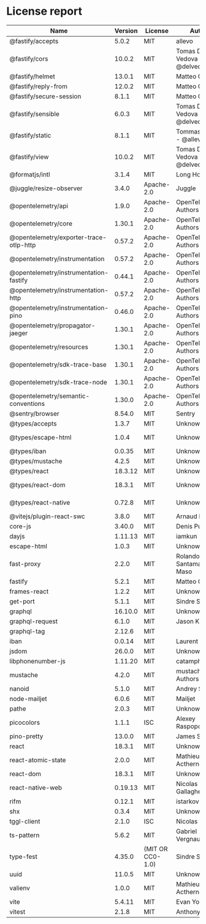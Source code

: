 # License report

| Name                                    | Version | License          | Author                         | Homepage                                                                                                                       |
| --------------------------------------- | ------- | ---------------- | ------------------------------ | ------------------------------------------------------------------------------------------------------------------------------ |
| @fastify/accepts                        | 5.0.2   | MIT              | allevo                         | https://github.com/fastify/fastify-accepts#readme                                                                              |
| @fastify/cors                           | 10.0.2  | MIT              | Tomas Della Vedova - @delvedor | https://github.com/fastify/fastify-cors#readme                                                                                 |
| @fastify/helmet                         | 13.0.1  | MIT              | Matteo Collina                 | https://github.com/fastify/fastify-helmet#readme                                                                               |
| @fastify/reply-from                     | 12.0.2  | MIT              | Matteo Collina                 | https://github.com/fastify/fastify-reply-from#readme                                                                           |
| @fastify/secure-session                 | 8.1.1   | MIT              | Matteo Collina                 | https://github.com/fastify/fastify-secure-session#readme                                                                       |
| @fastify/sensible                       | 6.0.3   | MIT              | Tomas Della Vedova - @delvedor | https://github.com/fastify/fastify-sensible#readme                                                                             |
| @fastify/static                         | 8.1.1   | MIT              | Tommaso Allevi - @allevo       | https://github.com/fastify/fastify-static                                                                                      |
| @fastify/view                           | 10.0.2  | MIT              | Tomas Della Vedova - @delvedor | https://github.com/fastify/point-of-view#readme                                                                                |
| @formatjs/intl                          | 3.1.4   | MIT              | Long Ho                        | https://formatjs.github.io                                                                                                     |
| @juggle/resize-observer                 | 3.4.0   | Apache-2.0       | Juggle                         | https://juggle.studio/resize-observer/                                                                                         |
| @opentelemetry/api                      | 1.9.0   | Apache-2.0       | OpenTelemetry Authors          | https://github.com/open-telemetry/opentelemetry-js/tree/main/api                                                               |
| @opentelemetry/core                     | 1.30.1  | Apache-2.0       | OpenTelemetry Authors          | https://github.com/open-telemetry/opentelemetry-js/tree/main/packages/opentelemetry-core                                       |
| @opentelemetry/exporter-trace-otlp-http | 0.57.2  | Apache-2.0       | OpenTelemetry Authors          | https://github.com/open-telemetry/opentelemetry-js/tree/main/experimental/packages/exporter-trace-otlp-http                    |
| @opentelemetry/instrumentation          | 0.57.2  | Apache-2.0       | OpenTelemetry Authors          | https://github.com/open-telemetry/opentelemetry-js/tree/main/experimental/packages/opentelemetry-instrumentation               |
| @opentelemetry/instrumentation-fastify  | 0.44.1  | Apache-2.0       | OpenTelemetry Authors          | https://github.com/open-telemetry/opentelemetry-js-contrib/tree/main/plugins/node/opentelemetry-instrumentation-fastify#readme |
| @opentelemetry/instrumentation-http     | 0.57.2  | Apache-2.0       | OpenTelemetry Authors          | https://github.com/open-telemetry/opentelemetry-js/tree/main/experimental/packages/opentelemetry-instrumentation-http          |
| @opentelemetry/instrumentation-pino     | 0.46.0  | Apache-2.0       | OpenTelemetry Authors          | https://github.com/open-telemetry/opentelemetry-js-contrib/tree/main/plugins/node/opentelemetry-instrumentation-pino#readme    |
| @opentelemetry/propagator-jaeger        | 1.30.1  | Apache-2.0       | OpenTelemetry Authors          | https://github.com/open-telemetry/opentelemetry-js/tree/main/packages/opentelemetry-propagator-jaeger                          |
| @opentelemetry/resources                | 1.30.1  | Apache-2.0       | OpenTelemetry Authors          | https://github.com/open-telemetry/opentelemetry-js/tree/main/packages/opentelemetry-resources                                  |
| @opentelemetry/sdk-trace-base           | 1.30.1  | Apache-2.0       | OpenTelemetry Authors          | https://github.com/open-telemetry/opentelemetry-js/tree/main/packages/opentelemetry-sdk-trace-base                             |
| @opentelemetry/sdk-trace-node           | 1.30.1  | Apache-2.0       | OpenTelemetry Authors          | https://github.com/open-telemetry/opentelemetry-js/tree/main/packages/opentelemetry-sdk-trace-node                             |
| @opentelemetry/semantic-conventions     | 1.30.0  | Apache-2.0       | OpenTelemetry Authors          | https://github.com/open-telemetry/opentelemetry-js/tree/main/semantic-conventions                                              |
| @sentry/browser                         | 8.54.0  | MIT              | Sentry                         | https://github.com/getsentry/sentry-javascript/tree/master/packages/browser                                                    |
| @types/accepts                          | 1.3.7   | MIT              | Unknown                        | https://github.com/DefinitelyTyped/DefinitelyTyped/tree/master/types/accepts                                                   |
| @types/escape-html                      | 1.0.4   | MIT              | Unknown                        | https://github.com/DefinitelyTyped/DefinitelyTyped/tree/master/types/escape-html                                               |
| @types/iban                             | 0.0.35  | MIT              | Unknown                        | https://github.com/DefinitelyTyped/DefinitelyTyped/tree/master/types/iban                                                      |
| @types/mustache                         | 4.2.5   | MIT              | Unknown                        | https://github.com/DefinitelyTyped/DefinitelyTyped/tree/master/types/mustache                                                  |
| @types/react                            | 18.3.12 | MIT              | Unknown                        | https://github.com/DefinitelyTyped/DefinitelyTyped/tree/master/types/react                                                     |
| @types/react-dom                        | 18.3.1  | MIT              | Unknown                        | https://github.com/DefinitelyTyped/DefinitelyTyped/tree/master/types/react-dom                                                 |
| @types/react-native                     | 0.72.8  | MIT              | Unknown                        | https://github.com/DefinitelyTyped/DefinitelyTyped/tree/master/types/react-native                                              |
| @vitejs/plugin-react-swc                | 3.8.0   | MIT              | Arnaud Barré                   | https://github.com/vitejs/vite-plugin-react-swc#readme                                                                         |
| core-js                                 | 3.40.0  | MIT              | Denis Pushkarev                | https://github.com/zloirock/core-js#readme                                                                                     |
| dayjs                                   | 1.11.13 | MIT              | iamkun                         | https://day.js.org                                                                                                             |
| escape-html                             | 1.0.3   | MIT              | Unknown                        | https://github.com/component/escape-html#readme                                                                                |
| fast-proxy                              | 2.2.0   | MIT              | Rolando Santamaria Maso        | https://github.com/fastify/fast-proxy                                                                                          |
| fastify                                 | 5.2.1   | MIT              | Matteo Collina                 | https://fastify.dev/                                                                                                           |
| frames-react                            | 1.2.2   | MIT              | Unknown                        | Unknown                                                                                                                        |
| get-port                                | 5.1.1   | MIT              | Sindre Sorhus                  | https://github.com/sindresorhus/get-port#readme                                                                                |
| graphql                                 | 16.10.0 | MIT              | Unknown                        | https://github.com/graphql/graphql-js                                                                                          |
| graphql-request                         | 6.1.0   | MIT              | Jason Kuhrt                    | https://github.com/jasonkuhrt/graphql-request                                                                                  |
| graphql-tag                             | 2.12.6  | MIT              |                                | https://github.com/apollographql/graphql-tag#readme                                                                            |
| iban                                    | 0.0.14  | MIT              | Laurent VB                     | https://github.com/arhs/iban.js#readme                                                                                         |
| jsdom                                   | 26.0.0  | MIT              | Unknown                        | https://github.com/jsdom/jsdom#readme                                                                                          |
| libphonenumber-js                       | 1.11.20 | MIT              | catamphetamine                 | https://gitlab.com/catamphetamine/libphonenumber-js#readme                                                                     |
| mustache                                | 4.2.0   | MIT              | mustache.js Authors            | https://github.com/janl/mustache.js                                                                                            |
| nanoid                                  | 5.1.0   | MIT              | Andrey Sitnik                  | https://github.com/ai/nanoid#readme                                                                                            |
| node-mailjet                            | 6.0.6   | MIT              | Mailjet                        | https://github.com/mailjet/mailjet-apiv3-nodejs#readme                                                                         |
| pathe                                   | 2.0.3   | MIT              | Unknown                        | https://github.com/unjs/pathe#readme                                                                                           |
| picocolors                              | 1.1.1   | ISC              | Alexey Raspopov                | https://github.com/alexeyraspopov/picocolors#readme                                                                            |
| pino-pretty                             | 13.0.0  | MIT              | James Sumners                  | https://github.com/pinojs/pino-pretty#readme                                                                                   |
| react                                   | 18.3.1  | MIT              | Unknown                        | https://reactjs.org/                                                                                                           |
| react-atomic-state                      | 2.0.0   | MIT              | Mathieu Acthernoene            | https://github.com/zoontek/react-atomic-state#readme                                                                           |
| react-dom                               | 18.3.1  | MIT              | Unknown                        | https://reactjs.org/                                                                                                           |
| react-native-web                        | 0.19.13 | MIT              | Nicolas Gallagher              | https://github.com/necolas/react-native-web#readme                                                                             |
| rifm                                    | 0.12.1  | MIT              | istarkov                       | https://github.com/istarkov/rifm#readme                                                                                        |
| shx                                     | 0.3.4   | MIT              | Unknown                        | https://github.com/shelljs/shx#readme                                                                                          |
| tggl-client                             | 2.1.0   | ISC              | Nicolas Keller                 | https://tggl.io/developers/sdks/node                                                                                           |
| ts-pattern                              | 5.6.2   | MIT              | Gabriel Vergnaud               | https://github.com/gvergnaud/ts-pattern#readme                                                                                 |
| type-fest                               | 4.35.0  | (MIT OR CC0-1.0) | Sindre Sorhus                  | https://github.com/sindresorhus/type-fest#readme                                                                               |
| uuid                                    | 11.0.5  | MIT              | Unknown                        | https://github.com/uuidjs/uuid#readme                                                                                          |
| valienv                                 | 1.0.0   | MIT              | Mathieu Acthernoene            | https://github.com/zoontek/valienv#readme                                                                                      |
| vite                                    | 5.4.11  | MIT              | Evan You                       | https://vite.dev                                                                                                               |
| vitest                                  | 2.1.8   | MIT              | Anthony Fu                     | https://github.com/vitest-dev/vitest#readme                                                                                    |
